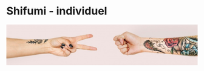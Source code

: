 # Shifumi - individuel

[![](https://github.com/Eric-dev13/CDA_Aix-Shifumi/blob/main/assets/image/shifumiResisze.jpg)](https://eric-dev13.github.io/CDA_Aix-Shifumi/)
